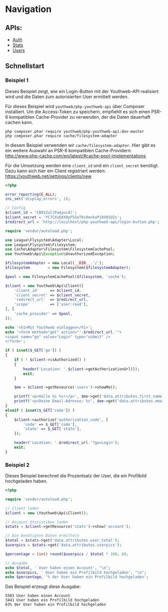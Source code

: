 # Navigation

## APIs:

* [Auth](resource_auth.md)
* [Stats](resource_stats.md)
* [Users](resource_users.md)

## Schnellstart

### Beispiel 1

Dieses Beispiel zeigt, wie ein Login-Button mit der Youthweb-API realisiert wird und die Daten zum autorisierten User ermittelt werden.

Für dieses Beispiel wird `youthweb/php-youthweb-api` über Composer installiert. Um die Access-Token zu speichern, empfiehlt es sich einen PSR-6 kompatiblen Cache-Provider zu verwenden, der die Daten dauerhaft cachen kann.

```
php composer.phar require youthweb/php-youthweb-api:dev-master
php composer.phar require cache/filesystem-adapter
```

In diesem Beispiel verwenden wir `cache/filesystem-adapter`. Hier gibt es ein weitere Auswahl an PSR-6 kompatiblen Cache-Providern: http://www.php-cache.com/en/latest/#cache-pool-implementations

Für die Umsetzung werden eine `client_id` und ein `client_secret` benötigt. Dazu kann sich hier ein Client registriert werden: https://youthweb.net/settings/clients/new

```php
<?php

error_reporting(E_ALL);
ini_set('display_errors', 1);

// Config
$client_id = 'CB91ZullPa4ync4l';
$client_secret = 'YC7CXuDXX9pF5SeTKs9enkoPjbV01QIs';
$redirect_url = 'http://localhost/php-youthweb-api/login-button.php';

require 'vendor/autoload.php';

use League\Flysystem\Adapter\Local;
use League\Flysystem\Filesystem;
use Cache\Adapter\Filesystem\FilesystemCachePool;
use Youthweb\Api\Exception\UnauthorizedException;

$filesystemAdapter = new Local(__DIR__.'/');
$filesystem        = new Filesystem($filesystemAdapter);

$pool = new FilesystemCachePool($filesystem, 'cache');

$client = new Youthweb\Api\Client([
    'client_id'     => $client_id,
    'client_secret' => $client_secret,
    'redirect_url'  => $redirect_url,
    'scope'         => ['user:read'],
], [
    'cache_provider' => $pool,
]);

echo '<h1>Mit Youthweb einloggen</h1>';
echo '<form method="get" action="'.$redirect_url.'">
<input name="go" value="Login" type="submit" />
</form>';

if ( isset($_GET['go']) )
{
    if ( ! $client->isAuthorized() )
    {
        header('Location: '.$client->getAuthorizationUrl());
        exit;
    }

    $me = $client->getResource('users')->showMe();

    printf('<p>Hallo %s %s!</p>', $me->get('data.attributes.first_name'), $me->get('data.attributes.last_name'));
    printf('<p>Deine Email-Adresse: %s', $me->get('data.attributes.email'));
}
elseif ( isset($_GET['code']) )
{
    $client->authorize('authorization_code', [
        'code' => $_GET['code'],
        'state' => $_GET['state'],
    ]);

    header('Location: '.$redirect_url.'?go=Login');
    exit;
}
```

### Beispiel 2

Dieses Beispiel berechnet die Prozentsatz der User, die ein Profilbild hochgeladen haben.

```php
<?php

require 'vendor/autoload.php';

// Client laden
$client = new \Youthweb\Api\Client();

// Account Statistiken laden
$stats = $client->getResource('stats')->show('account');

// Die benötigten Daten ermitteln
$total = $stats->get('data.attributes.user_total');
$userpics = $stats->get('data.attributes.userpics');

$percentage = (int) round($userpics / $total * 100, 0);

// Ausgabe
echo $total, ' User haben einen Account', "\n";
echo $userpics, ' User haben ein Profilbild hochgeladen', "\n";
echo $percentage, '% der User haben ein Profilbild hochgeladen';
```

Das Beispiel erzeugt diese Ausgabe:

```
5503 User haben einen Account
3441 User haben ein Profilbild hochgeladen
63% der User haben ein Profilbild hochgeladen
```
